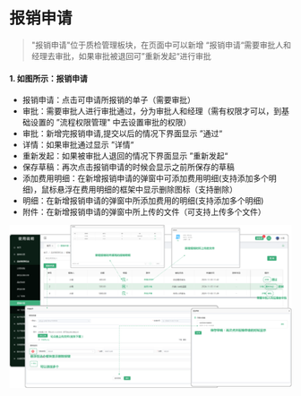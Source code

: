 # 报销申请

> "报销申请"位于质检管理板块，在页面中可以新增 “报销申请“需要审批人和经理去审批，如果审批被退回可”重新发起“进行审批 

 #### 1. 如图所示：报销申请

* 报销申请：点击可申请所报销的单子（需要审批）
* 审批：需要审批人进行审批通过，分为审批人和经理（需有权限才可以，到基础设置的 ”流程权限管理" 中去设置审批的权限）
* 审批：新增完报销申请,提交以后的情况下界面显示 ”通过“
* 详情：如果审批通过显示 ”详情“
* 重新发起：如果被审批人退回的情况下界面显示 ”重新发起“
* 保存草稿：再次点击报销申请的时候会显示之前所保存的草稿
* 添加费用明细：在新增报销申请的弹窗中可添加费用明细(支持添加多个明细)，鼠标悬浮在费用明细的框架中显示删除图标（支持删除）
* 明细：在新增报销申请的弹窗中所添加费用的明细(支持添加多个明细)
* 附件：在新增报销申请的弹窗中所上传的文件（可支持上传多个文件）

![如图所示](../file/pz-bxsq.png)
